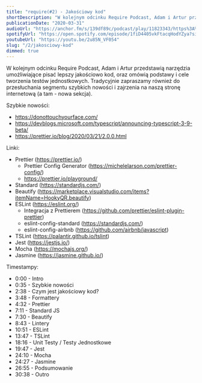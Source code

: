 ```yaml
---
title: "require(#2) - Jakościowy kod"
shortDescription: "W kolejnym odcinku Require Podcast, Adam i Artur przedstawią narzędzia umożliwiające pisać lepszy jakościowo kod, oraz omówią podstawy i cele tworzenia testów jednostkowych. "
publicationDate: "2020-03-31"
audioUrl: "https://anchor.fm/s/139df89c/podcast/play/11823343/https%3A%2F%2Fd3ctxlq1ktw2nl.cloudfront.net%2Fproduction%2F2020-2-31%2F60616907-44100-2-73f4ebee39da4.mp3"
spotifyUrl: "https://open.spotify.com/episode/1fiD4405vkFtacqHodYZya?si=9ADgsx1pRY6RinqKM74WAQ"
youtubeUrl: "https://youtu.be/2u85N_VF054"
slug: "/2/jakosciowy-kod"
dimmed: true
---
```


W kolejnym odcinku Require Podcast, Adam i Artur przedstawią narzędzia umożliwiające pisać lepszy jakościowo kod, oraz omówią podstawy i cele tworzenia testów jednostkowych. Tradycyjnie zapraszamy również do przesłuchania segmentu szybkich nowości i zajrzenia na naszą stronę internetową (a tam - nowa sekcja).

Szybkie nowości:

- https://donottouchyourface.com/
- https://devblogs.microsoft.com/typescript/announcing-typescript-3-9-beta/
- https://prettier.io/blog/2020/03/21/2.0.0.html

Linki:

- Prettier (https://prettier.io/)
  - Prettier Config Generator (https://michelelarson.com/prettier-config/)
  - https://prettier.io/playground/
- Standard (https://standardjs.com/)
- Beautify (https://marketplace.visualstudio.com/items?itemName=HookyQR.beautify)
- ESLint (https://eslint.org/)
  - Integracja z Prettierem (https://github.com/prettier/eslint-plugin-prettier)
  - eslint-config-standard (https://standardjs.com/)
  - eslint-config-airbnb (https://github.com/airbnb/javascript)
- TSLint (https://palantir.github.io/tslint)
- Jest (https://jestjs.io/)
- Mocha (https://mochajs.org/)
- Jasmine (https://jasmine.github.io/)

Timestampy:

- 0:00 - Intro
- 0:35 - Szybkie nowości
- 2:38 - Czym jest jakościowy kod?
- 3:48 - Formattery
- 4:32 - Prettier
- 7:11 - Standard JS
- 7:30 - Beautify
- 8:43 - Lintery
- 10:51 - ESLint
- 13:47 - TSLint
- 18:16 - Unit Testy / Testy Jednostkowe
- 19:47 - Jest
- 24:10 - Mocha
- 24:27 - Jasmine
- 26:55 - Podsumowanie
- 30:38 - Outro
